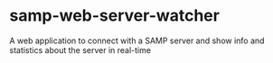 # samp-web-server-watcher
A web application to connect with a SAMP server and show info and statistics about the server in real-time
